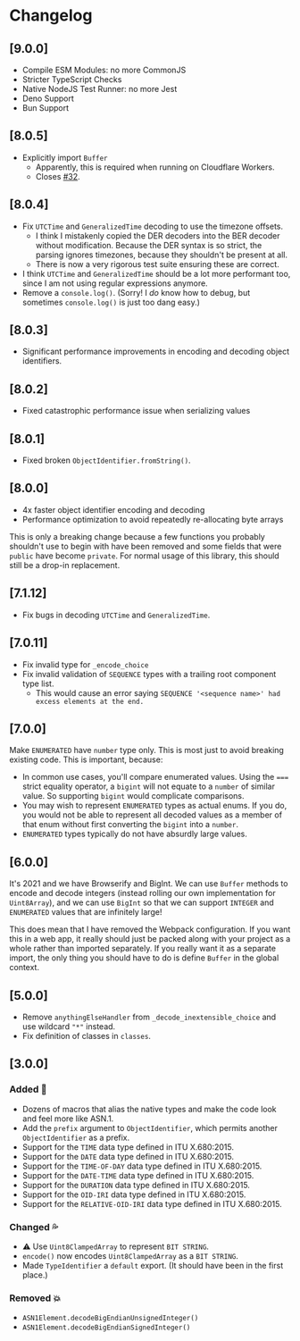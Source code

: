 # Changelog

## [9.0.0]

- Compile ESM Modules: no more CommonJS
- Stricter TypeScript Checks
- Native NodeJS Test Runner: no more Jest
- Deno Support
- Bun Support

## [8.0.5]

- Explicitly import `Buffer`
  - Apparently, this is required when running on Cloudflare Workers.
  - Closes [#32](https://github.com/JonathanWilbur/asn1-ts/issues/32).

## [8.0.4]

- Fix `UTCTime` and `GeneralizedTime` decoding to use the timezone offsets.
  - I think I mistakenly copied the DER decoders into the BER decoder without
    modification. Because the DER syntax is so strict, the parsing ignores
    timezones, because they shouldn't be present at all.
  - There is now a very rigorous test suite ensuring these are correct.
- I think `UTCTime` and `GeneralizedTime` should be a lot more performant too,
  since I am not using regular expressions anymore.
- Remove a `console.log()`. (Sorry! I _do_ know how to debug, but sometimes
  `console.log()` is just too dang easy.)

## [8.0.3]

- Significant performance improvements in encoding and decoding object identifiers.

## [8.0.2]

- Fixed catastrophic performance issue when serializing values

## [8.0.1]

- Fixed broken `ObjectIdentifier.fromString()`.

## [8.0.0]

- 4x faster object identifier encoding and decoding
- Performance optimization to avoid repeatedly re-allocating byte arrays

This is only a breaking change because a few functions you probably shouldn't
use to begin with have been removed and some fields that were `public` have
become `private`. For normal usage of this library, this should still be a
drop-in replacement.

## [7.1.12]

- Fix bugs in decoding `UTCTime` and `GeneralizedTime`.

## [7.0.11]

- Fix invalid type for `_encode_choice`
- Fix invalid validation of `SEQUENCE` types with a trailing root component type list.
  - This would cause an error saying `SEQUENCE '<sequence name>' had excess elements at the end.`

## [7.0.0]

Make `ENUMERATED` have `number` type only. This is most just to avoid breaking
existing code. This is important, because:

- In common use cases, you'll compare enumerated values. Using the `===` strict
  equality operator, a `bigint` will not equate to a `number` of similar value.
  So supporting `bigint` would complicate comparisons.
- You may wish to represent `ENUMERATED` types as actual enums. If you do, you
  would not be able to represent all decoded values as a member of that enum
  without first converting the `bigint` into a `number`.
- `ENUMERATED` types typically do not have absurdly large values.

## [6.0.0]

It's 2021 and we have Browserify and BigInt. We can use `Buffer` methods to
encode and decode integers (instead rolling our own implementation for
`Uint8Array`), and we can use `BigInt` so that we can support `INTEGER` and
`ENUMERATED` values that are infinitely large!

This does mean that I have removed the Webpack configuration. If you want this
in a web app, it really should just be packed along with your project as a whole
rather than imported separately. If you really want it as a separate import, the
only thing you should have to do is define `Buffer` in the global context.

## [5.0.0]

- Remove `anythingElseHandler` from `_decode_inextensible_choice` and use wildcard `"*"` instead.
- Fix definition of classes in `classes`.

## [3.0.0]

### Added :seedling:

- Dozens of macros that alias the native types and make the code look and feel more like ASN.1.
- Add the `prefix` argument to `ObjectIdentifier`, which permits another `ObjectIdentifier` as a prefix.
- Support for the `TIME` data type defined in ITU X.680:2015.
- Support for the `DATE` data type defined in ITU X.680:2015.
- Support for the `TIME-OF-DAY` data type defined in ITU X.680:2015.
- Support for the `DATE-TIME` data type defined in ITU X.680:2015.
- Support for the `DURATION` data type defined in ITU X.680:2015.
- Support for the `OID-IRI` data type defined in ITU X.680:2015.
- Support for the `RELATIVE-OID-IRI` data type defined in ITU X.680:2015.

### Changed :sweat_drops:

- :warning: Use `Uint8ClampedArray` to represent `BIT STRING`.
- `encode()` now encodes `Uint8ClampedArray` as a `BIT STRING`.
- Made `TypeIdentifier` a `default` export. (It should have been in the first place.)

### Removed :boom:

- `ASN1Element.decodeBigEndianUnsignedInteger()`
- `ASN1Element.decodeBigEndianSignedInteger()`
